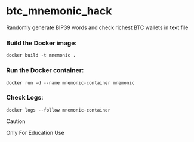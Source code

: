 # btc_mnemonic_hack
Randomly generate BIP39 words and check richest BTC wallets in text file



### Build the Docker image:
``` docker build -t mnemonic . ```
### Run the Docker container:
``` docker run -d --name mnemonic-container mnemonic ```
### Check Logs:
``` docker logs --follow mnemonic-container ```



> [!CAUTION]
> Only For Education Use